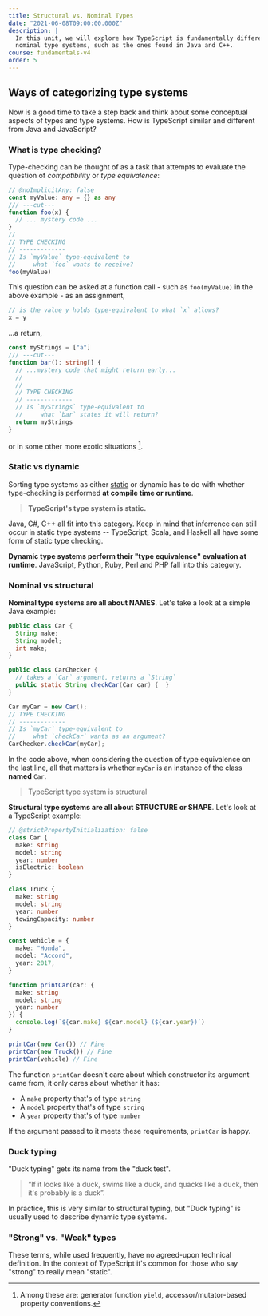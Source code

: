 ```yaml
---
title: Structural vs. Nominal Types
date: "2021-06-08T09:00:00.000Z"
description: |
  In this unit, we will explore how TypeScript is fundamentally different from
  nominal type systems, such as the ones found in Java and C++.
course: fundamentals-v4
order: 5
---
```


## Ways of categorizing type systems

Now is a good time to take a step back and think about some conceptual
aspects of types and type systems. How is TypeScript similar and different from Java and JavaScript?

### What is type checking?

Type-checking can be thought of as a task that attempts to evaluate
the question of _compatibility_ or _type equivalence_:

```ts twoslash
// @noImplicitAny: false
const myValue: any = {} as any
/// ---cut---
function foo(x) {
  // ... mystery code ...
}
//
// TYPE CHECKING
// -------------
// Is `myValue` type-equivalent to
//     what `foo` wants to receive?
foo(myValue)
```

This question can be asked at a function call - such as `foo(myValue)` in the above example - as an assignment,

```ts
// is the value y holds type-equivalent to what `x` allows?
x = y
```

...a return,

```ts
const myStrings = ["a"]
/// ---cut---
function bar(): string[] {
  // ...mystery code that might return early...
  //
  //
  // TYPE CHECKING
  // -------------
  // Is `myStrings` type-equivalent to
  //     what `bar` states it will return?
  return myStrings
}
```

or in some other more exotic situations [^1].

### Static vs dynamic

Sorting type systems as either [static](https://www.typescriptlang.org/docs/handbook/2/basic-types.html#static-type-checking) or dynamic has to do with whether type-checking
is performed **at compile time or runtime**.

> **TypeScript's type system is static.**

Java, C#, C++ all fit into this category. Keep in mind that inferrence can still
occur in static type systems -- TypeScript, Scala, and Haskell all have some form of static type checking.

**Dynamic type systems perform their "type equivalence" evaluation at runtime**. JavaScript, Python,
Ruby, Perl and PHP fall into this category.

### Nominal vs structural

**Nominal type systems are all about NAMES**. Let's take a look at a simple Java example:

```java
public class Car {
  String make;
  String model;
  int make;
}

public class CarChecker {
  // takes a `Car` argument, returns a `String`
  public static String checkCar(Car car) {  }
}

Car myCar = new Car();
// TYPE CHECKING
// -------------
// Is `myCar` type-equivalent to
//     what `checkCar` wants as an argument?
CarChecker.checkCar(myCar);
```

In the code above, when considering the question of type equivalence on the last line,
all that matters is whether `myCar` is an instance of the class **named** `Car`.

> TypeScript type system is structural

**Structural type systems are all about STRUCTURE or SHAPE**. Let's look at a TypeScript example:

```ts twoslash
// @strictPropertyInitialization: false
class Car {
  make: string
  model: string
  year: number
  isElectric: boolean
}

class Truck {
  make: string
  model: string
  year: number
  towingCapacity: number
}

const vehicle = {
  make: "Honda",
  model: "Accord",
  year: 2017,
}

function printCar(car: {
  make: string
  model: string
  year: number
}) {
  console.log(`${car.make} ${car.model} (${car.year})`)
}

printCar(new Car()) // Fine
printCar(new Truck()) // Fine
printCar(vehicle) // Fine
```

The function `printCar` doesn't care about which constructor its argument came
from, it only cares about whether it has:

- A `make` property that's of type `string`
- A `model` property that's of type `string`
- A `year` property that's of type `number`

If the argument passed to it meets these requirements, `printCar` is happy.

### Duck typing

"Duck typing" gets its name from the "duck test".

> “If it looks like a duck, swims like a duck, and quacks like a duck, then it's probably is a duck”.

In practice, this is very similar to structural typing, but "Duck typing" is usually
used to describe dynamic type systems.

### "Strong" vs. "Weak" types

These terms, while used frequently, have no agreed-upon technical definition. In the context of
TypeScript it's common for those who say "strong" to really mean "static".

[^1]: Among these are: generator function `yield`, accessor/mutator-based property conventions.
